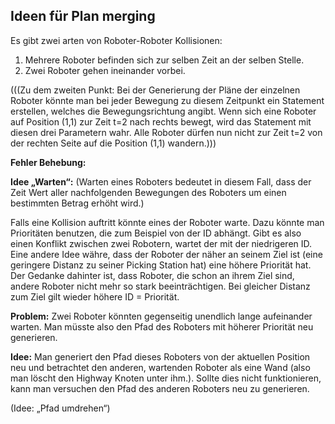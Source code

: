 ﻿## Ideen für Plan merging

Es gibt zwei arten von Roboter-Roboter Kollisionen:
1. Mehrere Roboter befinden sich zur selben Zeit an der selben Stelle.
2. Zwei Roboter gehen ineinander vorbei.


(((Zu dem zweiten Punkt: Bei der Generierung der Pläne der einzelnen Roboter könnte man bei jeder Bewegung zu diesem Zeitpunkt ein Statement erstellen, welches die Bewegungsrichtung angibt. Wenn sich eine Roboter auf Position (1,1) zur Zeit t=2 nach rechts bewegt, wird das Statement mit diesen drei Parametern wahr. Alle Roboter dürfen nun nicht zur Zeit t=2 von der rechten Seite auf die Position (1,1) wandern.)))


**Fehler Behebung:** 


**Idee „Warten“:**
(Warten eines  Roboters bedeutet in diesem Fall, dass der Zeit Wert aller nachfolgenden Bewegungen des Roboters um einen bestimmten Betrag erhöht wird.)

Falls eine Kollision auftritt könnte eines der Roboter warte. Dazu könnte man Prioritäten benutzen, die zum Beispiel von der ID abhängt. Gibt es also einen Konflikt zwischen zwei Robotern, wartet der mit der niedrigeren ID.
Eine andere Idee währe, dass der Roboter der näher an seinem Ziel ist (eine geringere Distanz zu seiner Picking Station hat) eine höhere Priorität hat. Der Gedanke dahinter ist, dass Roboter, die schon an ihrem Ziel sind, andere Roboter nicht mehr so stark beeinträchtigen. Bei gleicher Distanz zum Ziel gilt wieder höhere ID = Priorität.


**Problem:** Zwei Roboter könnten gegenseitig unendlich lange aufeinander warten. Man müsste also den Pfad des Roboters mit höherer Priorität neu generieren.

**Idee:** Man generiert den Pfad dieses Roboters von der aktuellen Position neu und betrachtet den anderen, wartenden Roboter als eine Wand (also man löscht den Highway Knoten unter ihm.). Sollte dies nicht funktionieren, kann man versuchen den Pfad des anderen Roboters neu zu generieren.



(Idee: „Pfad umdrehen“)


